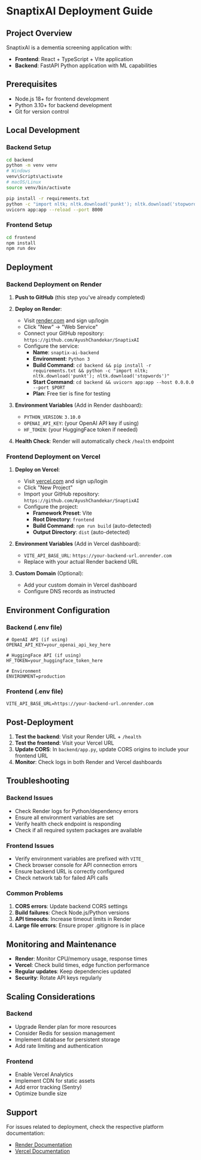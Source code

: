 # SnaptixAI Deployment Guide

## Project Overview
SnaptixAI is a dementia screening application with:
- **Frontend**: React + TypeScript + Vite application
- **Backend**: FastAPI Python application with ML capabilities

## Prerequisites
- Node.js 18+ for frontend development
- Python 3.10+ for backend development
- Git for version control

## Local Development

### Backend Setup
```bash
cd backend
python -m venv venv
# Windows
venv\Scripts\activate
# macOS/Linux
source venv/bin/activate

pip install -r requirements.txt
python -c "import nltk; nltk.download('punkt'); nltk.download('stopwords')"
uvicorn app:app --reload --port 8000
```

### Frontend Setup
```bash
cd frontend
npm install
npm run dev
```

## Deployment

### Backend Deployment on Render

1. **Push to GitHub** (this step you've already completed)

2. **Deploy on Render**:
   - Visit [render.com](https://render.com) and sign up/login
   - Click "New" → "Web Service"
   - Connect your GitHub repository: `https://github.com/AyushChandekar/SnaptixAI`
   - Configure the service:
     - **Name**: `snaptix-ai-backend`
     - **Environment**: `Python 3`
     - **Build Command**: `cd backend && pip install -r requirements.txt && python -c "import nltk; nltk.download('punkt'); nltk.download('stopwords')"`
     - **Start Command**: `cd backend && uvicorn app:app --host 0.0.0.0 --port $PORT`
     - **Plan**: Free tier is fine for testing

3. **Environment Variables** (Add in Render dashboard):
   - `PYTHON_VERSION`: `3.10.0`
   - `OPENAI_API_KEY`: (your OpenAI API key if using)
   - `HF_TOKEN`: (your HuggingFace token if needed)

4. **Health Check**: Render will automatically check `/health` endpoint

### Frontend Deployment on Vercel

1. **Deploy on Vercel**:
   - Visit [vercel.com](https://vercel.com) and sign up/login
   - Click "New Project"
   - Import your GitHub repository: `https://github.com/AyushChandekar/SnaptixAI`
   - Configure the project:
     - **Framework Preset**: Vite
     - **Root Directory**: `frontend`
     - **Build Command**: `npm run build` (auto-detected)
     - **Output Directory**: `dist` (auto-detected)

2. **Environment Variables** (Add in Vercel dashboard):
   - `VITE_API_BASE_URL`: `https://your-backend-url.onrender.com`
   - Replace with your actual Render backend URL

3. **Custom Domain** (Optional):
   - Add your custom domain in Vercel dashboard
   - Configure DNS records as instructed

## Environment Configuration

### Backend (.env file)
```env
# OpenAI API (if using)
OPENAI_API_KEY=your_openai_api_key_here

# HuggingFace API (if using)
HF_TOKEN=your_huggingface_token_here

# Environment
ENVIRONMENT=production
```

### Frontend (.env file)
```env
VITE_API_BASE_URL=https://your-backend-url.onrender.com
```

## Post-Deployment

1. **Test the backend**: Visit your Render URL + `/health`
2. **Test the frontend**: Visit your Vercel URL
3. **Update CORS**: In `backend/app.py`, update CORS origins to include your frontend URL
4. **Monitor**: Check logs in both Render and Vercel dashboards

## Troubleshooting

### Backend Issues
- Check Render logs for Python/dependency errors
- Ensure all environment variables are set
- Verify health check endpoint is responding
- Check if all required system packages are available

### Frontend Issues
- Verify environment variables are prefixed with `VITE_`
- Check browser console for API connection errors
- Ensure backend URL is correctly configured
- Check network tab for failed API calls

### Common Problems
1. **CORS errors**: Update backend CORS settings
2. **Build failures**: Check Node.js/Python versions
3. **API timeouts**: Increase timeout limits in Render
4. **Large file errors**: Ensure proper .gitignore is in place

## Monitoring and Maintenance

- **Render**: Monitor CPU/memory usage, response times
- **Vercel**: Check build times, edge function performance
- **Regular updates**: Keep dependencies updated
- **Security**: Rotate API keys regularly

## Scaling Considerations

### Backend
- Upgrade Render plan for more resources
- Consider Redis for session management
- Implement database for persistent storage
- Add rate limiting and authentication

### Frontend
- Enable Vercel Analytics
- Implement CDN for static assets
- Add error tracking (Sentry)
- Optimize bundle size

## Support
For issues related to deployment, check the respective platform documentation:
- [Render Documentation](https://render.com/docs)
- [Vercel Documentation](https://vercel.com/docs)
